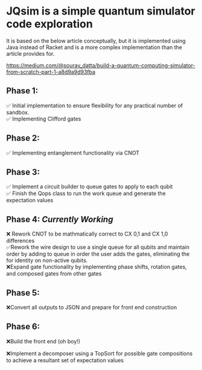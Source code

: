 # JQsim is a simple quantum simulator code exploration

It is based on the below article conceptually, but it is implemented using Java instead of Racket and is a more
complex implementation than the article provides for.

https://medium.com/@sourav_datta/build-a-quantum-computing-simulator-from-scratch-part-1-a8d9a9d93fba

## Phase 1:
&#x2705; Initial implementation to ensure flexibility for any practical number of sandbox.  
&#x2705; Implementing Clifford gates 	

## Phase 2:
&#x2705; Implementing entanglement functionality via CNOT 

## Phase 3: 
&#x2705; Implement a circuit builder to queue gates to apply to each qubit   
&#x2705; Finish the Qops class to run the work queue and generate the expectation values 

## Phase 4:  ***Currently Working***
&#x274C; Rework CNOT to be mathmatically correct to CX 0,1 and CX 1,0 differences  
&#x2705;Rework the wire design to use a single queue for all qubits and maintain order by adding to queue in 
order the user adds the gates, eliminating the for identity on non-active qubits.  
&#x274C;Expand gate functionality by implementing phase shifts, rotation gates, and composed gates from other gates

## Phase 5:
&#x274C;Convert all outputs to JSON and prepare for front end construction

## Phase 6:
&#x274C;Build the front end (oh boy!)

&#x274C;Implement a decomposer using a TopSort for possible gate compositions to achieve a resultant set of expectation values
